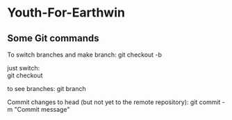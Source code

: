 # Youth-For-Earthwin






## Some Git commands 
To switch branches and make branch: 
    git checkout -b <name of branch>

just switch:	
git checkout <branchname>

to see branches: 
git branch 

Commit changes to head (but not yet to the remote repository):
    git commit -m "Commit message"



 